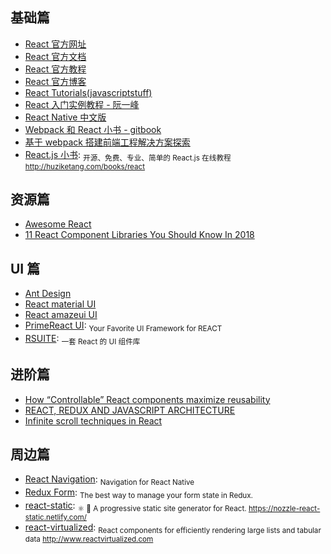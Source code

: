 ## 基础篇

* [React 官方网址](https://reactjs.org/)
* [React 官方文档](https://reactjs.org/docs/hello-world.html)
* [React 官方教程](https://reactjs.org/tutorial/tutorial.html)
* [React 官方博客](https://reactjs.org/blog/)
* [React Tutorials(javascriptstuff)](https://www.javascriptstuff.com/react-tutorials/)
* [React 入门实例教程 - 阮一峰](http://www.ruanyifeng.com/blog/2015/03/react.html)
* [React Native 中文版](http://wiki.jikexueyuan.com/project/react-native)
* [Webpack 和 React 小书 - gitbook](https://fakefish.github.io/react-webpack-cookbook)
* [基于 webpack 搭建前端工程解决方案探索](http://segmentfault.com/a/1190000003499526)
* [React.js 小书](https://github.com/huzidaha/react-naive-book): <sub>开源、免费、专业、简单的 React.js 在线教程 http://huziketang.com/books/react</sub>

## 资源篇

* [Awesome React](https://github.com/enaqx/awesome-react)
* [11 React Component Libraries You Should Know In 2018](https://blog.bitsrc.io/11-react-component-libraries-you-should-know-178eb1dd6aa4)

## UI 篇

* [Ant Design](https://ant.design/)
* [React material UI](http://material-ui.com/#)
* [React amazeui UI](http://amazeui.org/react)
* [PrimeReact UI](https://www.primefaces.org/primereact/#/): <sub>Your Favorite UI Framework
for REACT</sub>
* [RSUITE](https://rsuitejs.com/): <sub>一套 React 的 UI 组件库</sub>

## 进阶篇

* [How “Controllable” React components maximize reusability](https://medium.com/myheritage-engineering/how-controllable-react-components-maximize-reusability-86e3d233fa8e)
* [REACT, REDUX AND JAVASCRIPT ARCHITECTURE](https://jrsinclair.com/articles/2018/react-redux-javascript-architecture/)
* [Infinite scroll techniques in React](https://blog.logrocket.com/infinite-scroll-techniques-in-react-adcfd7ff32bd)

## 周边篇

* [React Navigation](https://reactnavigation.org/): <sub>Navigation for React Native</sub>
* [Redux Form](https://redux-form.com/): <sub>The best way to manage your form state in Redux.</sub>
* [react-static](https://github.com/nozzle/react-static): <sub>⚛️ 🚀 A progressive static site generator for React. https://nozzle-react-static.netlify.com/</sub>
* [react-virtualized](https://github.com/bvaughn/react-virtualized): <sub>React components for efficiently rendering large lists and tabular data http://www.reactvirtualized.com</sub>
